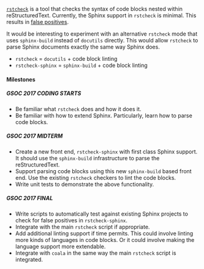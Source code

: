 [`rstcheck`](https://github.com/myint/rstcheck) is a tool that checks the
syntax of code blocks nested within reStructuredText. Currently, the Sphinx
support in `rstcheck` is minimal. This results in
[false positives](https://github.com/myint/rstcheck/issues/19).

It would be interesting to experiment with an alternative `rstcheck` mode that
uses `sphinx-build` instead of `docutils` directly. This would allow `rstcheck`
to parse Sphinx documents exactly the same way Sphinx does.

* `rstcheck` = `docutils` + code block linting
* `rstcheck-sphinx` = `sphinx-build` + code block linting

#### Milestones

##### GSOC 2017 CODING STARTS

* Be familiar what `rstcheck` does and how it does it.
* Be familiar with how to extend Sphinx. Particularly, learn how to parse code
  blocks.

##### GSOC 2017 MIDTERM

* Create a new front end, `rstcheck-sphinx` with first class Sphinx support. It
  should use the `sphinx-build` infrastructure to parse the reStructuredText.
* Support parsing code blocks using this new `sphinx-build` based front end.
  Use the existing `rstcheck` checkers to lint the code blocks.
* Write unit tests to demonstrate the above functionality.

##### GSOC 2017 FINAL

* Write scripts to automatically test against existing Sphinx projects to check
  for false positives in `rstcheck-sphinx`.
* Integrate with the main `rstcheck` script if appropriate.
* Add additional linting support if time permits. This could involve linting
  more kinds of languages in code blocks. Or it could involve making the
  language support more extendable.
* Integrate with `coala` in the same way the main `rstcheck` script is
  integrated.

